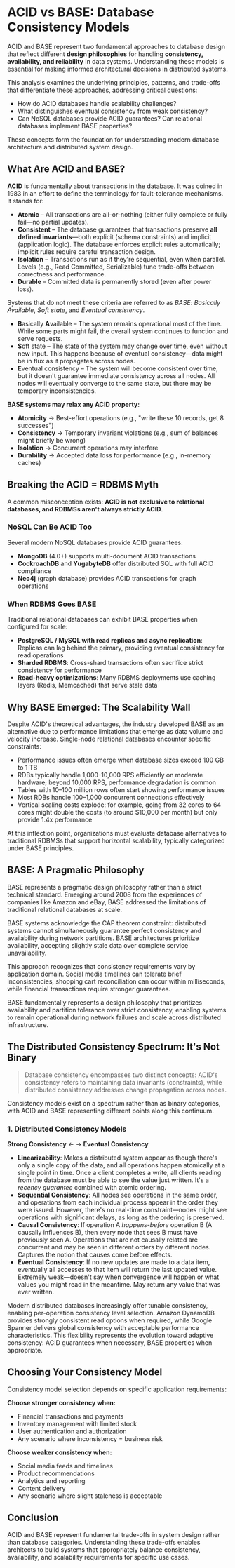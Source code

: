 # ACID vs BASE: Database Consistency Models

ACID and BASE represent two fundamental approaches to database design that reflect different **design philosophies** for handling **consistency, availability, and reliability** in data systems. Understanding these models is essential for making informed architectural decisions in distributed systems.

This analysis examines the underlying principles, patterns, and trade-offs that differentiate these approaches, addressing critical questions:

- How do ACID databases handle scalability challenges?
- What distinguishes eventual consistency from weak consistency?
- Can NoSQL databases provide ACID guarantees? Can relational databases implement BASE properties?

These concepts form the foundation for understanding modern database architecture and distributed system design.

## What Are ACID and BASE?

**ACID** is fundamentally about transactions in the database. It was coined in 1983 in an effort to define the terminology for fault-tolerance mechanisms. It stands for:

- **Atomic** – All transactions are all-or-nothing (either fully complete or fully fail—no partial updates).
- **Consistent** – The database guarantees that transactions preserve **all defined invariants**—both explicit (schema constraints) and implicit (application logic). The database enforces explicit rules automatically; implicit rules require careful transaction design.
- **Isolation** – Transactions run as if they're sequential, even when parallel. Levels (e.g., Read Committed, Serializable) tune trade-offs between correctness and performance.
- **Durable** – Committed data is permanently stored (even after power loss).

Systems that do not meet these criteria are referred to as _BASE_: _Basically Available_, _Soft state_, and _Eventual consistency_.

- **B**asically **A**vailable – The system remains operational most of the time. While some parts might fail, the overall system continues to function and serve requests.
- **S**oft state – The state of the system may change over time, even without new input. This happens because of eventual consistency—data might be in flux as it propagates across nodes.
- **E**ventual consistency – The system will become consistent over time, but it doesn't guarantee immediate consistency across all nodes. All nodes will eventually converge to the same state, but there may be temporary inconsistencies.

**BASE systems may relax any ACID property:**

- **Atomicity** → Best-effort operations (e.g., "write these 10 records, get 8 successes")
- **Consistency** → Temporary invariant violations (e.g., sum of balances might briefly be wrong)
- **Isolation** → Concurrent operations may interfere
- **Durability** → Accepted data loss for performance (e.g., in-memory caches)

## Breaking the ACID = RDBMS Myth

A common misconception exists: **ACID is not exclusive to relational databases, and RDBMSs aren't always strictly ACID**.

### NoSQL Can Be ACID Too

Several modern NoSQL databases provide ACID guarantees:

- **MongoDB** (4.0+) supports multi-document ACID transactions
- **CockroachDB** and **YugabyteDB** offer distributed SQL with full ACID compliance
- **Neo4j** (graph database) provides ACID transactions for graph operations

### When RDBMS Goes BASE

Traditional relational databases can exhibit BASE properties when configured for scale:

- **PostgreSQL / MySQL with read replicas and async replication**: Replicas can lag behind the primary, providing eventual consistency for read operations
- **Sharded RDBMS**: Cross-shard transactions often sacrifice strict consistency for performance
- **Read-heavy optimizations**: Many RDBMS deployments use caching layers (Redis, Memcached) that serve stale data

## Why BASE Emerged: The Scalability Wall

Despite ACID's theoretical advantages, the industry developed BASE as an alternative due to performance limitations that emerge as data volume and velocity increase. Single-node relational databases encounter specific constraints:

- Performance issues often emerge when database sizes exceed 100 GB to 1 TB
- RDBs typically handle 1,000–10,000 RPS efficiently on moderate hardware; beyond 10,000 RPS, performance degradation is common
- Tables with 10–100 million rows often start showing performance issues
- Most RDBs handle 100–1,000 concurrent connections effectively
- Vertical scaling costs explode: for example, going from 32 cores to 64 cores might double the costs (to around $10,000 per month) but only provide 1.4x performance

At this inflection point, organizations must evaluate database alternatives to traditional RDBMSs that support horizontal scalability, typically categorized under BASE principles.

## BASE: A Pragmatic Philosophy

BASE represents a pragmatic design philosophy rather than a strict technical standard. Emerging around 2008 from the experiences of companies like Amazon and eBay, BASE addressed the limitations of traditional relational databases at scale.

BASE systems acknowledge the CAP theorem constraint: distributed systems cannot simultaneously guarantee perfect consistency and availability during network partitions. BASE architectures prioritize availability, accepting slightly stale data over complete service unavailability.

This approach recognizes that consistency requirements vary by application domain. Social media timelines can tolerate brief inconsistencies, shopping cart reconciliation can occur within milliseconds, while financial transactions require stronger guarantees.

BASE fundamentally represents a design philosophy that prioritizes availability and partition tolerance over strict consistency, enabling systems to remain operational during network failures and scale across distributed infrastructure.

## The Distributed Consistency Spectrum: It's Not Binary

> Database consistency encompasses two distinct concepts: ACID's consistency refers to maintaining data invariants (constraints), while distributed consistency addresses change propagation across nodes.

Consistency models exist on a spectrum rather than as binary categories, with ACID and BASE representing different points along this continuum.

### 1. Distributed Consistency Models

**Strong Consistency** ← → **Eventual Consistency**

- **Linearizability**: Makes a distributed system appear as though there's only a single copy of the data, and all operations happen atomically at a single point in time. Once a client completes a write, all clients reading from the database must be able to see the value just written. It's a _recency guarantee_ combined with atomic ordering.
- **Sequential Consistency**: All nodes see operations in the same order, and operations from each individual process appear in the order they were issued. However, there's no real-time constraint—nodes might see operations with significant delays, as long as the ordering is preserved.
- **Causal Consistency**: If operation A _happens-before_ operation B (A causally influences B), then every node that sees B must have previously seen A. Operations that are not causally related are concurrent and may be seen in different orders by different nodes. Captures the notion that causes come before effects.
- **Eventual Consistency**: If no new updates are made to a data item, eventually all accesses to that item will return the last updated value. Extremely weak—doesn't say when convergence will happen or what values you might read in the meantime. May return any value that was ever written.

Modern distributed databases increasingly offer tunable consistency, enabling per-operation consistency level selection. Amazon DynamoDB provides strongly consistent read options when required, while Google Spanner delivers global consistency with acceptable performance characteristics. This flexibility represents the evolution toward adaptive consistency: ACID guarantees when necessary, BASE properties when appropriate.

## Choosing Your Consistency Model

Consistency model selection depends on specific application requirements:

**Choose stronger consistency when:**

- Financial transactions and payments
- Inventory management with limited stock
- User authentication and authorization
- Any scenario where inconsistency = business risk

**Choose weaker consistency when:**

- Social media feeds and timelines
- Product recommendations
- Analytics and reporting
- Content delivery
- Any scenario where slight staleness is acceptable

## Conclusion

ACID and BASE represent fundamental trade-offs in system design rather than database categories. Understanding these trade-offs enables architects to build systems that appropriately balance consistency, availability, and scalability requirements for specific use cases.